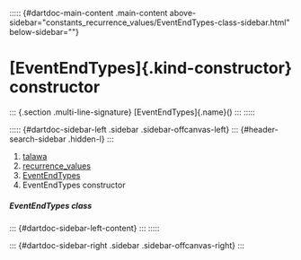 ::::: {#dartdoc-main-content .main-content above-sidebar="constants_recurrence_values/EventEndTypes-class-sidebar.html" below-sidebar=""}
<div>

# [EventEndTypes]{.kind-constructor} constructor

</div>

::: {.section .multi-line-signature}
[EventEndTypes]{.name}()
:::
:::::

::::: {#dartdoc-sidebar-left .sidebar .sidebar-offcanvas-left}
::: {#header-search-sidebar .hidden-l}
:::

1.  [talawa](../../index.html)
2.  [recurrence_values](../../constants_recurrence_values/)
3.  [EventEndTypes](../../constants_recurrence_values/EventEndTypes-class.html)
4.  EventEndTypes constructor

##### EventEndTypes class

::: {#dartdoc-sidebar-left-content}
:::
:::::

::: {#dartdoc-sidebar-right .sidebar .sidebar-offcanvas-right}
:::

